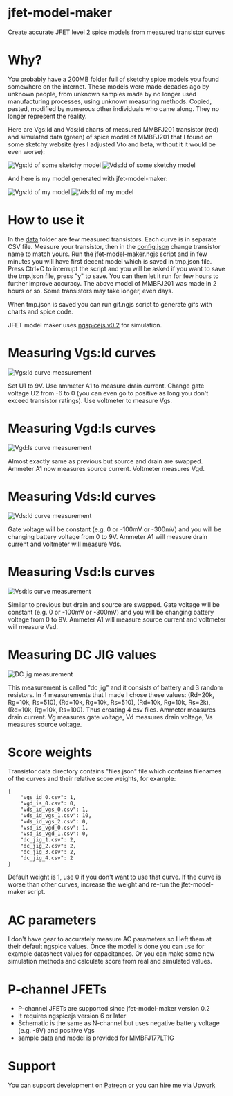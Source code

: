 # jfet-model-maker

Create accurate JFET level 2 spice models from measured transistor curves

# Why?

You probably have a 200MB folder full of sketchy spice models you found somewhere on the internet. These models were made decades ago by unknown people,
from unknown samples made by no longer used manufacturing processes, using unknown measuring methods. Copied, pasted, modified by numerous 
other individuals who came along. They no longer represent the reality.

Here are Vgs:Id and Vds:Id charts of measured MMBFJ201 transistor (red) and simulated data (green) of spice model of MMBFJ201 
that I found on some sketchy website (yes I adjusted Vto and beta, without it it would be even worse):

![Vgs:Id of some sketchy model](image/chart1.gif)
![Vds:Id of some sketchy model](image/chart2.gif)

And here is my model generated with jfet-model-maker:

![Vgs:Id of my model](image/chart3.gif)
![Vds:Id of my model](image/chart4.gif)

# How to use it

In the [data](data/) folder are few measured transistors. Each curve is in separate CSV file. 
Measure your transistor, then in the [config.json](config.json) change transistor name to match yours.
Run the jfet-model-maker.ngjs script and in few minutes you will have first decent model which is saved in tmp.json file. 
Press Ctrl+C to interrupt the script and you will be asked if you want to save the tmp.json file, press "y" to save.
You can then let it run for few hours to further improve accuracy. The above model of MMBFJ201 was made in 2 hours or so.
Some transistors may take longer, even days.

When tmp.json is saved you can run gif.ngjs script to generate gifs with charts and spice code.

JFET model maker uses [ngspicejs v0.2](https://github.com/dvhx/ngspicejs) for simulation.

# Measuring Vgs:Id curves

![Vgs:Id curve measurement](image/measurement1.gif)

Set U1 to 9V. Use ammeter A1 to measure drain current.
Change gate voltage U2 from -6 to 0 (you can even go to positive as long you don't exceed transistor ratings).
Use voltmeter to measure Vgs.

# Measuring Vgd:Is curves

![Vgd:Is curve measurement](image/measurement2.gif)

Almost exactly same as previous but source and drain are swapped.
Ammeter A1 now measures source current.
Voltmeter measures Vgd.

# Measuring Vds:Id curves

![Vds:Id curve measurement](image/measurement3.gif)

Gate voltage will be constant (e.g. 0 or -100mV or -300mV) and you will be changing battery voltage from 0 to 9V.
Ammeter A1 will measure drain current and voltmeter will measure Vds.

# Measuring Vsd:Is curves

![Vsd:Is curve measurement](image/measurement4.gif)

Similar to previous but drain and source are swapped.
Gate voltage will be constant (e.g. 0 or -100mV or -300mV) and you will be changing battery voltage from 0 to 9V.
Ammeter A1 will measure source current and voltmeter will measure Vsd.

# Measuring DC JIG values

![DC jig measurement](image/measurement5.gif)

This measurement is called "dc jig" and it consists of battery and 3 random resistors. In 4 measurements that I made I chose these values: 
(Rd=20k, Rg=10k, Rs=510), (Rd=10k, Rg=10k, Rs=510), (Rd=10k, Rg=10k, Rs=2k), (Rd=10k, Rg=10k, Rs=100). Thus creating 4 csv files.
Ammeter measures drain current. Vg measures gate voltage, Vd measures drain voltage, Vs measures source voltage.

# Score weights

Transistor data directory contains "files.json" file which contains filenames of the curves and their relative score weights, for example:

    {
        "vgs_id_0.csv": 1,
        "vgd_is_0.csv": 0,
        "vds_id_vgs_0.csv": 1,
        "vds_id_vgs_1.csv": 10,
        "vds_id_vgs_2.csv": 0,
        "vsd_is_vgd_0.csv": 1,
        "vsd_is_vgd_1.csv": 0,
        "dc_jig_1.csv": 2,
        "dc_jig_2.csv": 2,
        "dc_jig_3.csv": 2,
        "dc_jig_4.csv": 2
    }

Default weight is 1, use 0 if you don't want to use that curve. If the curve is worse than other curves, increase the weight and 
re-run the jfet-model-maker script.

# AC parameters

I don't have gear to accurately measure AC parameters so I left them at their default ngspice values. 
Once the model is done you can use for example datasheet values for capacitances.
Or you can make some new simulation methods and calculate score from real and simulated values.

# P-channel JFETs

- P-channel JFETs are supported since jfet-model-maker version 0.2
- It requires ngspicejs version 6 or later
- Schematic is the same as N-channel but uses negative battery voltage (e.g. -9V) and positive Vgs
- sample data and model is provided for MMBFJ177LT1G

# Support

You can support development on [Patreon](https://www.patreon.com/DusanHalicky) or you can hire me via [Upwork](https://www.upwork.com/freelancers/~013b4c3d6e772fdb01)

